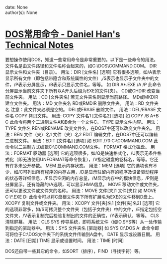 
date: None  
author(s): None  

# [DOS常用命令 - Daniel Han's Technical Notes](https://sites.google.com/site/xiangyangsite/home/technical-tips/windows-tips/dos)

要想操作使用DOS，知道一些常用命令是非常重要的。以下是一些命令的用法。 文件名是由文件路径和文件名称合起来的，如C:\DOS\COMMAND.COM。 DIR 显示文件和文件夹（目录）。 用法：DIR [文件名] [选项] 它有很多选项，如/A表示显示所有文件（即包括带隐含和系统属性的文件）,/S表示也显示子文件夹中的文件，/P表示分屏显示，/B表示只显示文件名，等等。 如 DIR A*.EXE /A /P 此命令分屏显示当前文件夹下所有以A开头后缀为EXE的文件(夹）。 CD或CHDIR 改变当前文件夹。 用法：CD [文件夹名] 若无文件夹名则显示当前路径。 MD或MKDIR 建立文件夹。 用法：MD 文件夹名 RD或RMDIR 删除文件夹。 用法：RD 文件夹名 注意：此文件夹必须是空的。 DEL或ERASE 删除文件。 用法：DEL/ERASE 文件名 COPY 拷贝文件。 用法: COPY 文件名1 [文件名2] [选项] 如 COPY /B A+B C 此命令将两个二进制文件A和B合为一个文件C。 TYPE 显示文件内容。 用法：TYPE 文件名 REN或RENAME 改变文件名，在DOS7中还可以改变文件夹名。 用法：REN 文件（夹）名1 文件（夹）名2 EDIT 编辑文件，在DOS7中还可以编辑二进制文件。 用法：EDIT [文件名] [选项] 如 EDIT /70 C:\COMMAND.COM 此命令以二进制方式编辑C:\COMMAND.COM文件。 FORMAT 格式化磁盘。 用法：FORMAT 驱动器 [选项] 它的选项很多，如/Q是快速格式化，/U表示无条件格式化（即无法使用UNFORMAT等命令恢复），/V指定磁盘的卷标名，等等。它还有许多未公开参数。 MEM 显示内存状态。 用法：MEM [选项] 它的选项也有不少，如/C可列出所有程序的内存占用，/D是显示驻留内存的程序及设备驱动程序的状态等详细信息，/F显示空闲的内存总量，/M显示内存中的模块信息，/P则是分屏显示。还有隐藏的/A选项，可以显示HMA信息。 MOVE 移动文件或文件夹，还可以更改文件或文件夹的名称。 用法：MOVE 文件[夹]1 文件[夹]2 如 MOVE C:\\*.EXE D: 此命令可以将C盘根文件夹下所有扩展名为EXE的文件移到D盘上。 XCOPY 复制文件或文件夹。 用法：XCOPY 文件[夹]名1 [文件[夹]名2] [选项] 它的选项非常多，如/S可拷贝整个文件夹（包括子文件夹）中的文件，/E指定包括空文件夹，/V表示复制完后检验复制出的文件的正确性，/Y表示确认，等等。 CLS 清除屏幕。 用法：CLS SYS 传导系统，即将系统文件（如IO.SYS等）从一处传输到指定的驱动器中。 用法：SYS 文件夹名 [驱动器] 如 SYS C:\DOS A: 此命令即可将位于C:\DOS文件夹下的系统文件传输到A盘中。 DATE 显示或设置日期。 用法：DATE [日期] TIME 显示或设置时间。 用法：TIME [时间] 

DOS还自带一些其它的命令，如SORT（排序），FIND（寻找字符）等。   
  
---

